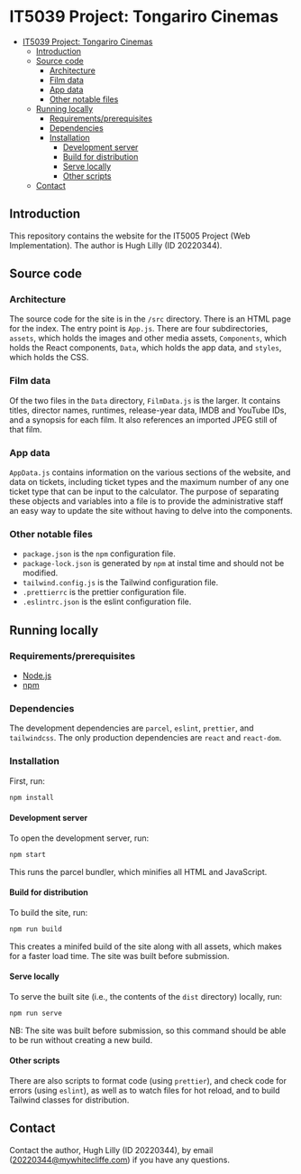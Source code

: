 # IT5039 Project: Tongariro Cinemas

- [IT5039 Project: Tongariro Cinemas](#it5039-project-tongariro-cinemas)
  - [Introduction](#introduction)
  - [Source code](#source-code)
    - [Architecture](#architecture)
    - [Film data](#film-data)
    - [App data](#app-data)
    - [Other notable files](#other-notable-files)
  - [Running locally](#running-locally)
    - [Requirements/prerequisites](#requirementsprerequisites)
    - [Dependencies](#dependencies)
    - [Installation](#installation)
      - [Development server](#development-server)
      - [Build for distribution](#build-for-distribution)
      - [Serve locally](#serve-locally)
      - [Other scripts](#other-scripts)
  - [Contact](#contact)

## Introduction

This repository contains the website for the IT5005 Project (Web Implementation). The author is Hugh Lilly (ID 20220344).

## Source code

### Architecture

The source code for the site is in the `/src` directory. There is an HTML page for the index. The entry point is `App.js`. There are four subdirectories, `assets`, which holds the images and other media assets, `Components`, which holds the React components, `Data`, which holds the app data, and `styles`, which holds the CSS.

### Film data

Of the two files in the `Data` directory, `FilmData.js` is the larger. It contains titles, director names, runtimes, release-year data, IMDB and YouTube IDs, and a synopsis for each film. It also references an imported JPEG still of that film.

### App data

`AppData.js` contains information on the various sections of the website, and data on tickets, including ticket types and the maximum number of any one ticket type that can be input to the calculator. The purpose of separating these objects and variables into a file is to provide the administrative staff an easy way to update the site without having to delve into the components.

### Other notable files

- `package.json` is the `npm` configuration file.
- `package-lock.json` is generated by `npm` at instal time and should not be modified.
- `tailwind.config.js` is the Tailwind configuration file.
- `.prettierrc` is the prettier configuration file.
- `.eslintrc.json` is the eslint configuration file.

## Running locally

### Requirements/prerequisites

- [Node.js](https://nodejs.org/en/)
- [npm](https://npmjs.org)

### Dependencies

The development dependencies are `parcel`, `eslint`, `prettier`, and `tailwindcss`. The only production dependencies are `react` and `react-dom`.

### Installation

First, run:

```bash
npm install
```

#### Development server

To open the development server, run:

```bash
npm start
```

This runs the parcel bundler, which minifies all HTML and JavaScript.

#### Build for distribution

To build the site, run:

```bash
npm run build
```

This creates a minifed build of the site along with all assets, which makes for a faster load time. The site was built before submission.

#### Serve locally

To serve the built site (i.e., the contents of the `dist` directory) locally, run:

```bash
npm run serve
```

NB: The site was built before submission, so this command should be able to be run without creating a new build.

#### Other scripts

There are also scripts to format code (using `prettier`), and check code for errors (using `eslint`), as well as to watch files for hot reload, and to build Tailwind classes for distribution.

## Contact

Contact the author, Hugh Lilly (ID 20220344), by email (20220344@mywhitecliffe.com) if you have any questions.
